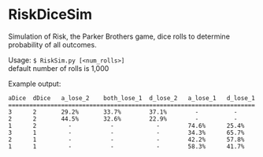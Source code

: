 # RiskDiceSim

Simulation of Risk, the Parker Brothers game, dice rolls to determine probability of all outcomes.  

Usage:  `$ RiskSim.py [<num_rolls>]`  
        default number of rolls is 1,000  

Example output:  

    aDice  dDice   a_lose_2    both_lose_1  d_lose_2   a_lose_1   d_lose_1
    ======================================================================
    3      2       29.2%       33.7%        37.1%        -          -
    2      2       44.5%       32.6%        22.9%        -          -
    1      2         -           -            -	       74.6%      25.4%
    3      1         -           -            -	       34.3%      65.7%
    2      1         -           -            -	       42.2%      57.8%
    1      1         -           -            -	       58.3%      41.7%

